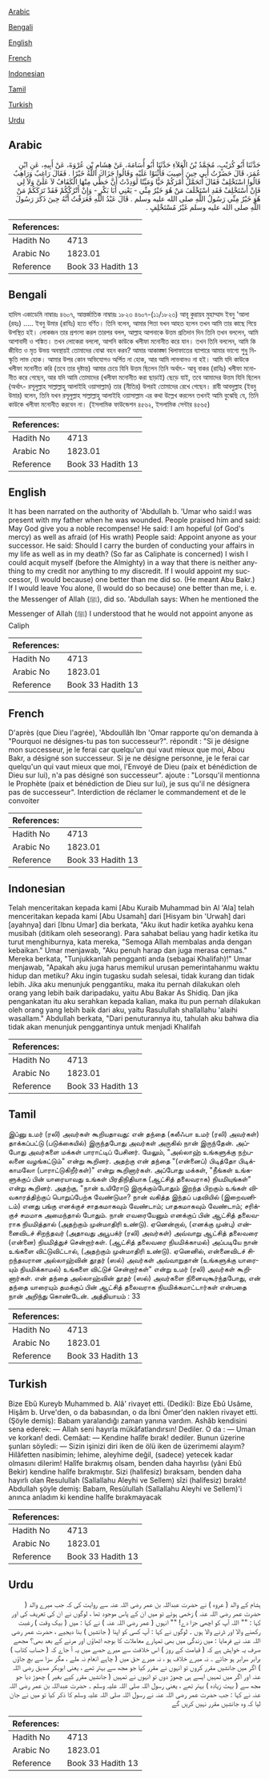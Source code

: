 [Arabic](#arabic)

[Bengali](#bengali)

[English](#english)

[French](#french)

[Indonesian](#indonesian)

[Tamil](#tamil)

[Turkish](#turkish)

[Urdu](#urdu)

## Arabic


<div dir="rtl" lang="ar" style={{fontSize:'larger',backgroundColor:'#f8f9fa',padding:20}}>
حَدَّثَنَا أَبُو كُرَيْبٍ، مُحَمَّدُ بْنُ الْعَلاَءِ حَدَّثَنَا أَبُو أُسَامَةَ، عَنْ هِشَامِ بْنِ عُرْوَةَ، عَنْ أَبِيهِ، عَنِ ابْنِ عُمَرَ، قَالَ حَضَرْتُ أَبِي حِينَ أُصِيبَ فَأَثْنَوْا عَلَيْهِ وَقَالُوا جَزَاكَ اللَّهُ خَيْرًا ‏.‏ فَقَالَ رَاغِبٌ وَرَاهِبٌ قَالُوا اسْتَخْلِفْ فَقَالَ أَتَحَمَّلُ أَمْرَكُمْ حَيًّا وَمَيِّتًا لَوَدِدْتُ أَنَّ حَظِّي مِنْهَا الْكَفَافُ لاَ عَلَىَّ وَلاَ لِي فَإِنْ أَسْتَخْلِفْ فَقَدِ اسْتَخْلَفَ مَنْ هُوَ خَيْرٌ مِنِّي - يَعْنِي أَبَا بَكْرٍ - وَإِنْ أَتْرُكْكُمْ فَقَدْ تَرَكَكُمْ مَنْ هُوَ خَيْرٌ مِنِّي رَسُولُ اللَّهِ صلى الله عليه وسلم ‏.‏ قَالَ عَبْدُ اللَّهِ فَعَرَفْتُ أَنَّهُ حِينَ ذَكَرَ رَسُولَ اللَّهِ صلى الله عليه وسلم غَيْرُ مُسْتَخْلِفٍ ‏.‏
</div>
<div style={{backgroundColor:'#f8f9fa',padding:20, marginBottom: 10}}><table> <thead> <tr> <th>References:</th> <th></th> </tr> </thead> <tbody><tr><td>Hadith No</td><td>4713</td></tr><tr><td>Arabic No</td><td>1823.01</td></tr><tr><td>Reference</td><td>Book 33 Hadith 13</td></tr></tbody></table></div>

## Bengali


<div dir="ltr" lang="bn" style={{fontSize:'larger',backgroundColor:'#f8f9fa',padding:20}}>
হাদিস একাডেমি নাম্বারঃ ৪৬০৭, আন্তর্জাতিক নাম্বারঃ ১৮২৩ ৪৬০৭-(১১/১৮২৩) আবূ কুরায়ব মুহাম্মাদ ইবনু 'আলা (রহঃ) ..... ইবনু উমার (রাযিঃ) হতে বর্ণিত। তিনি বলেন, আমার পিতা যখন আহত হলেন তখন আমি তার কাছে গিয়ে উপস্থিত হই। লোকজন তার প্রশংসা করল তারপর বলল, আল্লাহ আপনাকে উত্তম প্রতিদান দিন তিনি তখন বললেন, আমি আশাবাদী ও শঙ্কিত। তখন লোকেরা বললো, আপনি কাউকে খলীফা মনোনীত করে যান। তখন তিনি বললেন, আমি কি জীবিত ও মৃত উভয় অবস্থায়ই তোমাদের বোঝা বহন করব? আমার আকাঙ্ক্ষা খিলাফাতের ব্যাপারে আমার ভাগ্যে শুধু নিস্কৃতি লাভ হোক। আমার উপর কোন অভিযোগও অর্পিত না হোক, আর আমি লাভবানও না হই। আমি যদি কাউকে খলীফা মনোনীত করি (তবে তার দৃষ্টান্ত) আমার চেয়ে যিনি উত্তম ছিলেন তিনি অর্থাৎ- আবূ বাকর (রাযিঃ) খলীফা মনোনীত করে গেছেন, আর যদি আমি তোমাদের (খলীফা মনোনীত করা ছাড়াই) ছেড়ে যাই, তবে আমাদের উত্তম যিনি ছিলেন (অর্থাৎ- রসূলুল্লাহ সাল্লাল্লাহু আলাইহি ওয়াসাল্লাম) তার (নীতির) উপরই তোমাদের রেখে গেছেন। রাবী আবদুল্লাহ (ইবনু উমার) বলেন, তিনি যখন রসূলুল্লাহ সাল্লাল্লাহু আলাইহি ওয়াসাল্লাম এর কথা উল্লেখ করলেন তখনই আমি বুঝেছি যে, তিনি কাউকে খলীফা মনোনীত করবেন না। (ইসলামিক ফাউন্ডেশন ৪৫৬২, ইসলামিক সেন্টার ৪৫৬৫)
</div>
<div style={{backgroundColor:'#f8f9fa',padding:20, marginBottom: 10}}><table> <thead> <tr> <th>References:</th> <th></th> </tr> </thead> <tbody><tr><td>Hadith No</td><td>4713</td></tr><tr><td>Arabic No</td><td>1823.01</td></tr><tr><td>Reference</td><td>Book 33 Hadith 13</td></tr></tbody></table></div>

## English


<div dir="ltr" lang="en" style={{fontSize:'larger',backgroundColor:'#f8f9fa',padding:20}}>
It has been narrated on the authority of 'Abdullah b. 'Umar who said:I was present with my father when he was wounded. People praised him and said: May God give you a noble recompense! He said: I am hopeful (of God's mercy) as well as afraid (of His wrath) People said: Appoint anyone as your successor. He said: Should I carry the burden of conducting your affairs in my life as well as in my death? (So far as Caliphate is concerned) I wish I could acquit myself (before the Almighty) in a way that there is neither anything to my credit nor anything to my discredit. If I would appoint my successor, (I would because) one better than me did so. (He meant Abu Bakr.) If I would leave You alone, (I would do so because) one better than me, i. e. the Messenger of Allah (ﷺ), did so. 'Abdullah says: When he mentioned the Messenger of Allah (ﷺ) I understood that he would not appoint anyone as Caliph
</div>
<div style={{backgroundColor:'#f8f9fa',padding:20, marginBottom: 10}}><table> <thead> <tr> <th>References:</th> <th></th> </tr> </thead> <tbody><tr><td>Hadith No</td><td>4713</td></tr><tr><td>Arabic No</td><td>1823.01</td></tr><tr><td>Reference</td><td>Book 33 Hadith 13</td></tr></tbody></table></div>

## French


<div dir="ltr" lang="fr" style={{fontSize:'larger',backgroundColor:'#f8f9fa',padding:20}}>
D'après (que Dieu l'agrée), 'Abdoullâh Ibn 'Omar rapporte qu'on demanda à "Pourquoi ne désignes-tu pas ton successeur?". répondit : "Si je désigne mon successeur, je le ferai car quelqu'un qui vaut mieux que moi, Abou Bakr, a désigné son successeur. Si je ne désigne personne, je le ferai car quelqu'un qui vaut mieux que moi, l'Envoyé de Dieu (paix et bénédiction de Dieu sur lui), n'a pas désigné son successeur". ajoute : "Lorsqu'il mentionna le Prophète (paix et bénédiction de Dieu sur lui), je sus qu'il ne désignera pas de successeur". Interdiction de réclamer le commandement et de le convoiter
</div>
<div style={{backgroundColor:'#f8f9fa',padding:20, marginBottom: 10}}><table> <thead> <tr> <th>References:</th> <th></th> </tr> </thead> <tbody><tr><td>Hadith No</td><td>4713</td></tr><tr><td>Arabic No</td><td>1823.01</td></tr><tr><td>Reference</td><td>Book 33 Hadith 13</td></tr></tbody></table></div>

## Indonesian


<div dir="ltr" lang="id" style={{fontSize:'larger',backgroundColor:'#f8f9fa',padding:20}}>
Telah menceritakan kepada kami [Abu Kuraib Muhammad bin Al 'Ala] telah menceritakan kepada kami [Abu Usamah] dari [Hisyam bin 'Urwah] dari [ayahnya] dari [Ibnu Umar] dia berkata, "Aku ikut hadir ketika ayahku kena musibah (ditikam oleh seseorang). Para sahabat beliau yang hadir ketika itu turut menghiburnya, kata mereka, "Semoga Allah membalas anda dengan kebaikan." Umar menjawab, "Aku penuh harap dan juga merasa cemas." Mereka berkata, "Tunjukkanlah pengganti anda (sebagai Khalifah)!" Umar menjawab, "Apakah aku juga harus memikul urusan pemerintahanmu waktu hidup dan metiku? Aku ingin tugasku sudah selesai, tidak kurang dan tidak lebih. Jika aku menunjuk penggantiku, maka itu pernah dilakukan oleh orang yang lebih baik daripadaku, yaitu Abu Bakar As Shidiq. Dan jika pengankatan itu aku serahkan kepada kalian, maka itu pun pernah dilakukan oleh orang yang lebih baik dari aku, yaitu Rasulullah shallallahu 'alaihi wasallam." Abdullah berkata, "Dari penuturannya itu, tahulah aku bahwa dia tidak akan menunjuk penggantinya untuk menjadi Khalifah
</div>
<div style={{backgroundColor:'#f8f9fa',padding:20, marginBottom: 10}}><table> <thead> <tr> <th>References:</th> <th></th> </tr> </thead> <tbody><tr><td>Hadith No</td><td>4713</td></tr><tr><td>Arabic No</td><td>1823.01</td></tr><tr><td>Reference</td><td>Book 33 Hadith 13</td></tr></tbody></table></div>

## Tamil


<div dir="ltr" lang="ta" style={{fontSize:'larger',backgroundColor:'#f8f9fa',padding:20}}>
இப்னு உமர் (ரலி) அவர்கள் கூறியதாவது: என் தந்தை (கலீஃபா உமர் (ரலி) அவர்கள்) தாக்கப்பட்டு (படுக்கையில்) இருந்தபோது அவர்கள் அருகில் நான் இருந்தேன். அப்போது அவர்களை மக்கள் பாராட்டிப் பேசினர். மேலும், "அல்லாஹ் உங்களுக்கு நற்பலனை வழங்கட்டும்" என்று கூறினர். அதற்கு என் தந்தை "(என்னைப்) பிடித்தோ பிடிக்காமலோ (பாராட்டுகிறீர்கள்)" என்று கூறினார்கள். அப்போது மக்கள், "நீங்கள் உங்களுக்குப் பின் யாரையாவது உங்கள் பிரதிநிதியாக (ஆட்சித் தலைவராக) நியமியுங்கள்" என்று கூறினர். அதற்கு, "நான் உயிரோடு இருக்கும்போதும் இறந்த பிறகும் உங்கள் விவகாரத்திற்குப் பொறுப்பேற்க வேண்டுமா? நான் வகித்த இந்தப் பதவியில் (இறைவனிடம்) எனது பங்கு எனக்குச் சாதகமாகவும் வேண்டாம்; பாதகமாகவும் வேண்டாம்; சரிக்குச் சமமாக அமைந்தால் போதும். நான் எவரையேனும் எனக்குப் பின் ஆட்சித் தலைவராக நியமித்தால் (அதற்கும் முன்மாதிரி உண்டு). ஏனென்றால், (எனக்கு முன்பு) என்னைவிடச் சிறந்தவர் (அதாவது அபூபக்ர் (ரலி) அவர்கள்) அவ்வாறு ஆட்சித் தலைவரை (என்னை) நியமித்துச் சென்றார்கள். (ஆட்சித் தலைவரை நியமிக்காமல்) அப்படியே நான் உங்களை விட்டுவிட்டால், (அதற்கும் முன்மாதிரி உண்டு). ஏனெனில், என்னைவிடச் சிறந்தவரான அல்லாஹ்வின் தூதர் (ஸல்) அவர்கள் அவ்வாறுதான் (உங்களுக்கு யாரையும் நியமிக்காமல்) உங்களை விட்டுச் சென்றார்கள்" என்று உமர் (ரலி) அவர்கள் கூறினார்கள். என் தந்தை அல்லாஹ்வின் தூதர் (ஸல்) அவர்களை நினைவுகூர்ந்தபோது, என் தந்தை யாரையும் தமக்குப் பின் ஆட்சித் தலைவராக நியமிக்கமாட்டார்கள் என்பதை நான் அறிந்து கொண்டேன். அத்தியாயம் : 33
</div>
<div style={{backgroundColor:'#f8f9fa',padding:20, marginBottom: 10}}><table> <thead> <tr> <th>References:</th> <th></th> </tr> </thead> <tbody><tr><td>Hadith No</td><td>4713</td></tr><tr><td>Arabic No</td><td>1823.01</td></tr><tr><td>Reference</td><td>Book 33 Hadith 13</td></tr></tbody></table></div>

## Turkish


<div dir="ltr" lang="tr" style={{fontSize:'larger',backgroundColor:'#f8f9fa',padding:20}}>
Bize Ebû Kureyb Muhammed b. Alâ' rivayet etti. (Dediki): Bize Ebû Usâme, Hişâm b. Urve'den, o da babasından, o da İbni Ömer'den naklen rivayet etti. (Şöyle demiş): Babam yaralandığı zaman yanına vardım. Ashâb kendisini sena ederek: — Allah seni hayırla mükâfatlandırsın! Dediler. O da : — Uman ve korkan! dedi. Cemâat: — Kendine halîfe bırak! dediler. Bunun üzerine şunları söyledi: — Sizin işinizi diri iken de ölü iken de üzerimemi alayım? Hilâfetten nasibimin; lehime, aleyhime değil, (sadece) yetecek kadar olmasını dilerim! Halîfe bırakmış olsam, benden daha hayırlısı (yâni Ebû Bekir) kendine halîfe bırakmıştır. Sizi (halifesiz) bıraksam, benden daha hayırlı olan Resulullah (Sallallahu Aleyhi ve Sellem) sîzi (halifesiz) bıraktı! Abdullah şöyle demiş: Babam, Resûlullah (Sallallahu Aleyhi ve Sellem)'i anınca anladım ki kendine halîfe bırakmayacak
</div>
<div style={{backgroundColor:'#f8f9fa',padding:20, marginBottom: 10}}><table> <thead> <tr> <th>References:</th> <th></th> </tr> </thead> <tbody><tr><td>Hadith No</td><td>4713</td></tr><tr><td>Arabic No</td><td>1823.01</td></tr><tr><td>Reference</td><td>Book 33 Hadith 13</td></tr></tbody></table></div>

## Urdu


<div dir="rtl" lang="ur" style={{fontSize:'larger',backgroundColor:'#f8f9fa',padding:20}}>
ہشام کے والد ( عروہ ) نے حضرت عبداللہ بن عمر رضی اللہ عنہ سے روایت کی کہ جب میرے والد ( حضرت عمر رضی اللہ عنہ ) زخمی ہوئے تو میں ان کے پاس موجود تھا ، لوگوں نے ان کی تعریف کی اور کہا : "" اللہ آپ کو اچھی جزا دے! "" انہوں ( عمر رضی اللہ عنہ ) نے کہا : میں ( بیک وقت ) رغبت رکھنے والا اور ڈرنے والا ہوں ۔ لوگوں نے کہا : آپ کسی کو اپنا ( جانشیں ) بنا دیجیے ، حضرت عمر رضی اللہ عنہ نے فرمایا : میں زندگی میں بھی تمہارے معاملات کا بوجھ اٹھاؤں اور مرنے کے بعد بھی؟ مجھے صرف یہ خواہش ہے کہ ( قیامت کے روز ) اس خلافت سے میرے حصے میں یہ آ جاے کہ ( حساب کتاب ) برابر سرابر ہو جائے ۔ نہ میرے خلاف ہو ، نہ میرے حق میں ( چاہے انعام نہ ملے ، مگر سزا سے بچ جاؤں ) اگر میں جانشیں مقرر کروں تو انہوں نے مقرر کیا جو مجھ سے بہتر تھے ، یعنی ابوبکر صدیق رضی اللہ عنہ اور اگر میں تمہیں ایسے ہی چھوڑ دوں تو انہوں نے تمہیں ( جانشیں مقرر کیے بغیر ) چھوڑ دیا جو مجھ سے ( بہت زیادہ ) بہتر تھے ، یعنی رسول اللہ صلی اللہ علیہ وسلم ۔ حضرت عبداللہ بن عمر رضی اللہ عنہ نے کہا : جب حضرت عمر رضی اللہ عنہ نے رسول اللہ صلی اللہ علیہ وسلم کا ذکر کیا تو میں نے جان لیا کہ وہ جانشیں مقرر نہیں کریں گے
</div>
<div style={{backgroundColor:'#f8f9fa',padding:20, marginBottom: 10}}><table> <thead> <tr> <th>References:</th> <th></th> </tr> </thead> <tbody><tr><td>Hadith No</td><td>4713</td></tr><tr><td>Arabic No</td><td>1823.01</td></tr><tr><td>Reference</td><td>Book 33 Hadith 13</td></tr></tbody></table></div>